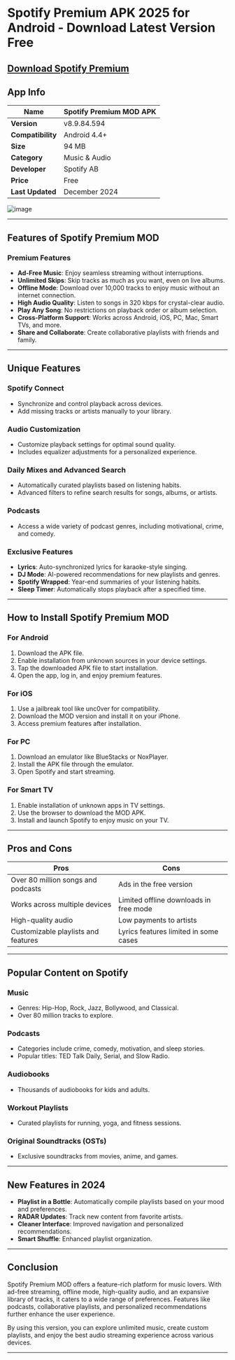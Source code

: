 # Spotify Premium APK 2025 for Android - Download Latest Version Free

## [Download Spotify Premium](https://modmeme.com/spotify-premium/)

## App Info
| **Name**            | Spotify Premium MOD APK    |
|---------------------|----------------------------|
| **Version**         | v8.9.84.594               |
| **Compatibility**   | Android 4.4+              |
| **Size**            | 94 MB                     |
| **Category**        | Music & Audio             |
| **Developer**       | Spotify AB                |
| **Price**           | Free                      |
| **Last Updated**    | December 2024             |

![image](https://github.com/user-attachments/assets/944882aa-7ece-490e-a75d-1ca4dc6b0b1e)

---

## Features of Spotify Premium MOD

### **Premium Features**
- **Ad-Free Music**: Enjoy seamless streaming without interruptions.
- **Unlimited Skips**: Skip tracks as much as you want, even on live albums.
- **Offline Mode**: Download over 10,000 tracks to enjoy music without an internet connection.
- **High Audio Quality**: Listen to songs in 320 kbps for crystal-clear audio.
- **Play Any Song**: No restrictions on playback order or album selection.
- **Cross-Platform Support**: Works across Android, iOS, PC, Mac, Smart TVs, and more.
- **Share and Collaborate**: Create collaborative playlists with friends and family.

---

## Unique Features

### **Spotify Connect**
- Synchronize and control playback across devices.
- Add missing tracks or artists manually to your library.

### **Audio Customization**
- Customize playback settings for optimal sound quality.
- Includes equalizer adjustments for a personalized experience.

### **Daily Mixes and Advanced Search**
- Automatically curated playlists based on listening habits.
- Advanced filters to refine search results for songs, albums, or artists.

### **Podcasts**
- Access a wide variety of podcast genres, including motivational, crime, and comedy.

### **Exclusive Features**
- **Lyrics**: Auto-synchronized lyrics for karaoke-style singing.
- **DJ Mode**: AI-powered recommendations for new playlists and genres.
- **Spotify Wrapped**: Year-end summaries of your listening habits.
- **Sleep Timer**: Automatically stops playback after a specified time.

---

## How to Install Spotify Premium MOD

### **For Android**
1. Download the APK file.
2. Enable installation from unknown sources in your device settings.
3. Tap the downloaded APK file to start installation.
4. Open the app, log in, and enjoy premium features.

### **For iOS**
1. Use a jailbreak tool like unc0ver for compatibility.
2. Download the MOD version and install it on your iPhone.
3. Access premium features after installation.

### **For PC**
1. Download an emulator like BlueStacks or NoxPlayer.
2. Install the APK file through the emulator.
3. Open Spotify and start streaming.

### **For Smart TV**
1. Enable installation of unknown apps in TV settings.
2. Use the browser to download the MOD APK.
3. Install and launch Spotify to enjoy music on your TV.

---

## Pros and Cons

| **Pros**                                      | **Cons**                                 |
|----------------------------------------------|-----------------------------------------|
| Over 80 million songs and podcasts           | Ads in the free version                 |
| Works across multiple devices                | Limited offline downloads in free mode  |
| High-quality audio                           | Low payments to artists                 |
| Customizable playlists and features          | Lyrics features limited in some cases   |

---

## Popular Content on Spotify

### **Music**
- Genres: Hip-Hop, Rock, Jazz, Bollywood, and Classical.
- Over 80 million tracks to explore.

### **Podcasts**
- Categories include crime, comedy, motivation, and sleep stories.
- Popular titles: TED Talk Daily, Serial, and Slow Radio.

### **Audiobooks**
- Thousands of audiobooks for kids and adults.

### **Workout Playlists**
- Curated playlists for running, yoga, and fitness sessions.

### **Original Soundtracks (OSTs)**
- Exclusive soundtracks from movies, anime, and games.

---

## New Features in 2024
- **Playlist in a Bottle**: Automatically compile playlists based on your mood and preferences.
- **RADAR Updates**: Track new content from favorite artists.
- **Cleaner Interface**: Improved navigation and personalized recommendations.
- **Smart Shuffle**: Enhanced playlist organization.

---

## Conclusion
Spotify Premium MOD offers a feature-rich platform for music lovers. With ad-free streaming, offline mode, high-quality audio, and an expansive library of tracks, it caters to a wide range of preferences. Features like podcasts, collaborative playlists, and personalized recommendations further enhance the user experience.

By using this version, you can explore unlimited music, create custom playlists, and enjoy the best audio streaming experience across various devices.

---
